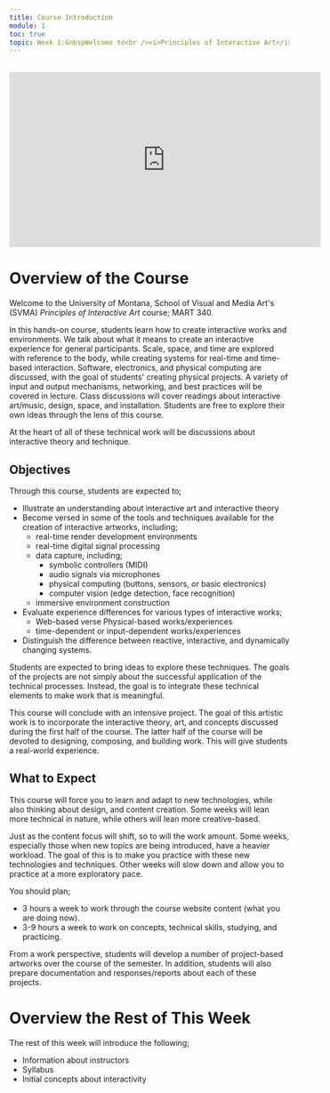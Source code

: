 ```yaml
---
title: Course Introduction
module: 1
toc: true
topic: Week 1:&nbspWelcome to<br /><i>Principles of Interactive Art</i><br />(MART 340)
---
```





<br />

<div class="embed-responsive embed-responsive-16by9"><iframe width="560" height="315" src="https://www.youtube.com/embed/_Xr77h7WsDg" title="YouTube video player" frameborder="0" allow="accelerometer; autoplay; clipboard-write; encrypted-media; gyroscope; picture-in-picture" allowfullscreen></iframe></div>

<!---<div class="embed-responsive embed-responsive-16by9"><iframe class="embed-responsive-item" src="https://www.youtube.com/embed/69zmDyDUVnI" frameborder="0" allow="accelerometer; autoplay; encrypted-media; gyroscope; picture-in-picture" allowfullscreen></iframe></div> -->

# Overview of the Course

Welcome to the University of Montana, School of Visual and Media Art's (SVMA) _Principles of Interactive Art_ course; MART 340.

In this hands-on course, students learn how to create interactive works and environments. We talk about what it means to create an interactive experience for general participants. Scale, space, and time are explored with reference to the body, while creating systems for real-time and time-based interaction. Software, electronics, and physical computing are discussed, with the goal of students' creating physical projects. A variety of input and output mechanisms, networking, and best practices will be covered in lecture. Class discussions will cover readings about interactive art/music, design, space, and installation. Students are free to explore their own ideas through the lens of this course.


At the heart of all of these technical work will be discussions about interactive theory and technique.


## Objectives

Through this course, students are expected to;

- Illustrate an understanding about interactive art and interactive theory
- Become versed in some of the tools and techniques available for the creation of interactive artworks, including;
	- real-time render development environments
    - real-time digital signal processing
    - data capture, including;
        - symbolic controllers (MIDI)
        - audio signals via microphones
        - physical computing (buttons, sensors, or basic electronics)
        - computer vision (edge detection, face recognition)
    - immersive environment construction
- Evaluate experience differences for various types of interactive works;
    - Web-based verse Physical-based works/experiences
    - time-dependent or input-dependent works/experiences
- Distinguish the difference between reactive, interactive, and dynamically changing systems.

Students are expected to bring ideas to explore these techniques. The goals of the projects are not simply about the successful application of the technical processes. Instead, the goal is to integrate these technical elements to make work that is meaningful.

This course will conclude with an intensive project. The goal of this artistic work is to incorporate the interactive theory, art, and concepts discussed during the first half of the course. The latter half of the course will be devoted to designing, composing, and building work. This will give students a real-world experience.


## What to Expect

This course will force you to learn and adapt to new technologies, while also thinking about design, and content creation. Some weeks will lean more technical in nature, while others will lean more creative-based.

Just as the content focus will shift, so to will the work amount. Some weeks, especially those when new topics are being introduced, have a heavier workload. The goal of this is to make you practice with these new technologies and techniques. Other weeks will slow down and allow you to practice at a more exploratory pace.

You should plan;

- 3 hours a week to work through the course website content (what you are doing now).
- 3-9 hours a week to work on concepts, technical skills, studying, and practicing.

From a work perspective, students will develop a number of project-based artworks over the course of the semester. In addition, students will also prepare documentation and responses/reports about each of these projects.



# Overview the Rest of This Week

The rest of this week will introduce the following;

- Information about instructors
- Syllabus
- Initial concepts about interactivity
